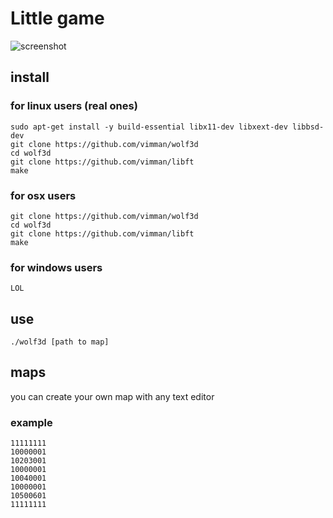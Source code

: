 # Little game

![screenshot](https://github.com/vimman/wolf3d/raw/master/images/screenshot.png)

## install

### for linux users (real ones)
```
sudo apt-get install -y build-essential libx11-dev libxext-dev libbsd-dev
git clone https://github.com/vimman/wolf3d
cd wolf3d
git clone https://github.com/vimman/libft
make
```

### for osx users
```
git clone https://github.com/vimman/wolf3d
cd wolf3d
git clone https://github.com/vimman/libft
make
```

### for windows users

```LOL```

## use

```
./wolf3d [path to map]
```

## maps
you can create your own map with any text editor

### example
```
11111111
10000001
10203001
10000001
10040001
10000001
10500601
11111111
```
